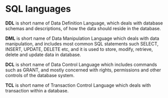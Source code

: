# SQL languages

**DDL** is short name of Data Definition Language, which deals with database schemas and descriptions, of how the data should reside in the database.

**DML** is short name of Data Manipulation Language which deals with data manipulation, and includes most common SQL statements such SELECT, INSERT, UPDATE, DELETE etc, and it is used to store, modify, retrieve, delete and update data in database.

**DCL** is short name of Data Control Language which includes commands such as GRANT, and mostly concerned with rights, permissions and other controls of the database system.

**TCL** is short name of Transaction Control Language which deals with transaction within a database.

